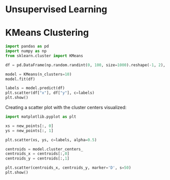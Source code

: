 # Unsupervised Learning

# KMeans Clustering

```python
import pandas as pd
import numpy as np
from sklearn.cluster import KMeans

df = pd.DataFrame(np.random.randint(0, 100, size=1000).reshape(-1, 2), columns=["x", "y"])

model = KMeans(n_clusters=10)
model.fit(df)

labels = model.predict(df)
plt.scatter(df["x"], df["y"], c=labels)
plt.show()
```

Creating a scatter plot with the cluster centers visualized:

```python
import matplotlib.pyplot as plt

xs = new_points[:, 0]
ys = new_points[:, 1]

plt.scatter(xs, ys, c=labels, alpha=0.5)

centroids = model.cluster_centers_
centroids_x = centroids[:,0]
centroids_y = centroids[:,1]

plt.scatter(centroids_x, centroids_y, marker='D', s=50)
plt.show()
```
